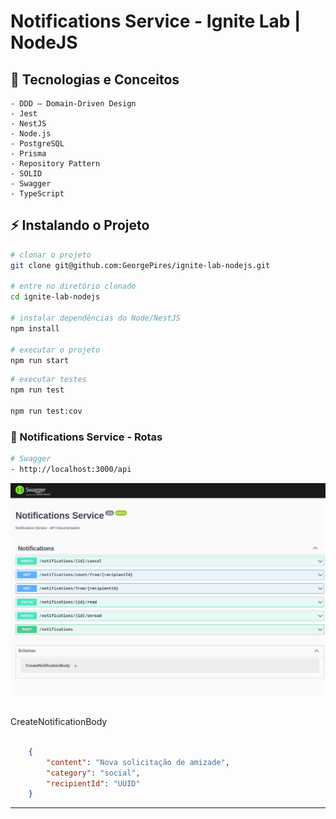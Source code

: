# Notifications Service - Ignite Lab | NodeJS

 ## 🚀 Tecnologias e Conceitos
```
- DDD – Domain-Driven Design
- Jest
- NestJS
- Node.js
- PostgreSQL
- Prisma
- Repository Pattern
- SOLID
- Swagger
- TypeScript
```
## ⚡ Instalando o Projeto

```bash
# clonar o projeto
git clone git@github.com:GeorgePires/ignite-lab-nodejs.git

# entre no diretório clonado
cd ignite-lab-nodejs

# instalar dependências do Node/NestJS
npm install

# executar o projeto
npm run start
```

```bash
# executar testes
npm run test

npm run test:cov
```

### 🔰 Notifications Service - Rotas

```bash
# Swagger
- http://localhost:3000/api
```
<div align="center">
    <img alt="ignite-demo" src=".github/swagger.png">
</div>
<br>

CreateNotificationBody

```json

    {
        "content": "Nova solicitação de amizade",
        "category": "social",
        "recipientId": "UUID"
    }
```

---
